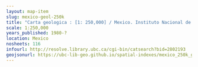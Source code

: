 ```yaml
---
layout: map-item 
slug: mexico-geol-250k
title: "Carta geologica : [1: 250,000] / Mexico. Instituto Nacional de Estadistica Geografia e Informatica."
scale: 1:250,000
years_published: 1980-?
location: Mexico
nosheets: 116
infourl: http://resolve.library.ubc.ca/cgi-bin/catsearch?bid=2802193
geojsonurl: https://ubc-lib-geo.github.io/spatial-indexes/mexico_250k_geological.geojson
---
```

